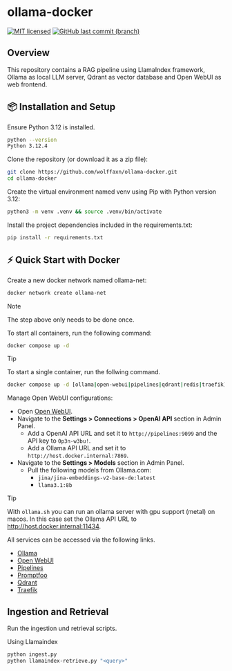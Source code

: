 # ollama-docker

[![MIT licensed](https://img.shields.io/badge/license-MIT-blue.svg)](https://opensource.org/licenses/MIT)
[![GitHub last commit (branch)](https://img.shields.io/github/last-commit/wolffaxn/ollama-docker/main.svg)](https://github.com/wolffaxn/ollama-docker)

## Overview

This repository contains a RAG pipeline using LlamaIndex framework, Ollama as local LLM server, Qdrant as vector database and Open WebUI as web frontend.

## 📦 Installation and Setup

Ensure Python 3.12 is installed.

  ```sh
  python --version
  Python 3.12.4
  ```

Clone the repository (or download it as a zip file):

  ```sh
  git clone https://github.com/wolffaxn/ollama-docker.git
  cd ollama-docker
  ```

Create the virtual environment named venv using Pip with Python version 3.12:

  ```sh
  python3 -m venv .venv && source .venv/bin/activate
  ```

Install the project dependencies included in the requirements.txt:

  ```sh
  pip install -r requirements.txt
  ```

 ## ⚡ Quick Start with Docker

Create a new docker network named ollama-net:

  ```sh
  docker network create ollama-net 
  ```
> [!NOTE]
> The step above only needs to be done once.

To start all containers, run the following command:

  ```sh
  docker compose up -d
  ```

> [!TIP] 
> To start a single container, run the follwing command.
>
> ```sh
> docker compose up -d [ollama|open-webui|pipelines|qdrant|redis|traefik]
> ```

Manage Open WebUI configurations:

  - Open [Open WebUI](https://open-webui.localhost).
  - Navigate to the **Settings > Connections > OpenAI API** section in Admin Panel.
    - Add a OpenAI API URL and set it to `http://pipelines:9099` and the API key to `0p3n-w3bu!`.
    - Add a Ollama API URL and set it to `http://host.docker.internal:7869`.
  - Navigate to the **Settings > Models** section in Admin Panel.
    - Pull the following models from Ollama.com:
      - `jina/jina-embeddings-v2-base-de:latest`
      - `llama3.1:8b`

> [!TIP]
> With `ollama.sh` you can run an ollama server with gpu support (metal) on macos. 
> In this case set the Ollama API URL to http://host.docker.internal:11434.

All services can be accessed via the following links.

- [Ollama](https://ollama.localhost)
- [Open WebUI](https://open-webui.localhost)
- [Pipelines](https://pipelines.localhost)
- [Promptfoo](https://promptfoo.localhost)
- [Qdrant](https://qdrant.localhost/dashboard)
- [Traefik](https://traefik.localhost)

## Ingestion and Retrieval

Run the ingestion und retrieval scripts.

  Using Llamaindex

  ```sh
  python ingest.py
  python llamaindex-retrieve.py "<query>"
  ```
